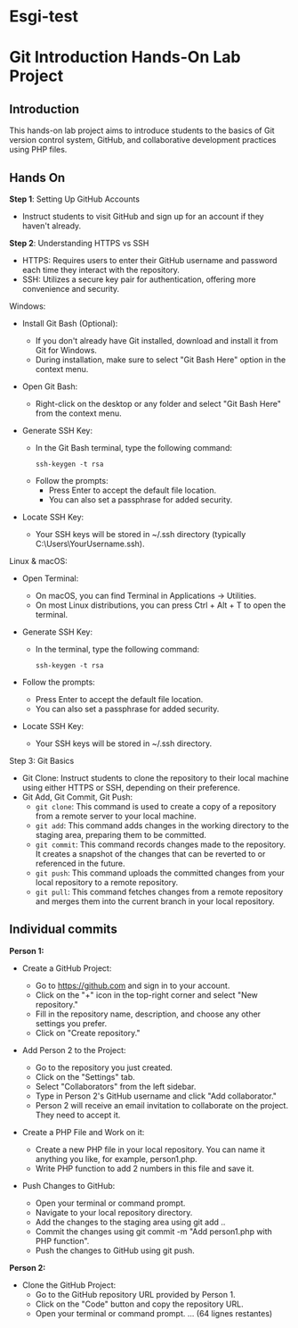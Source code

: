 # Esgi-test
# Git Introduction Hands-On Lab Project

## Introduction

This hands-on lab project aims to introduce students to the basics of Git version control system, GitHub, and collaborative development practices using PHP files.

## Hands On

**Step 1**: Setting Up GitHub Accounts

- Instruct students to visit GitHub and sign up for an account if they haven't already.

**Step 2**: Understanding HTTPS vs SSH

- HTTPS: Requires users to enter their GitHub username and password each time they interact with the repository.
- SSH: Utilizes a secure key pair for authentication, offering more convenience and security.

Windows:

- Install Git Bash (Optional):
    - If you don't already have Git installed, download and install it from Git for Windows.
    - During installation, make sure to select "Git Bash Here" option in the context menu.

- Open Git Bash:
    - Right-click on the desktop or any folder and select "Git Bash Here" from the context menu.

- Generate SSH Key:
    - In the Git Bash terminal, type the following command:
        ```
        ssh-keygen -t rsa 
        ```
    - Follow the prompts:
        - Press Enter to accept the default file location.
        - You can also set a passphrase for added security.

- Locate SSH Key:
    - Your SSH keys will be stored in ~/.ssh directory (typically C:\Users\YourUsername\.ssh).

Linux & macOS:

- Open Terminal:
    - On macOS, you can find Terminal in Applications -> Utilities.
    - On most Linux distributions, you can press Ctrl + Alt + T to open the terminal.

- Generate SSH Key:
    - In the terminal, type the following command:
        ```
        ssh-keygen -t rsa
        ```

- Follow the prompts:
    - Press Enter to accept the default file location.
    - You can also set a passphrase for added security.

- Locate SSH Key:

    - Your SSH keys will be stored in ~/.ssh directory.

Step 3: Git Basics
- Git Clone: Instruct students to clone the repository to their local machine using either HTTPS or SSH, depending on their preference.
- Git Add, Git Commit, Git Push:
    - `git clone`: This command is used to create a copy of a repository from a remote server to your local machine.
    - `git add`: This command adds changes in the working directory to the staging area, preparing them to be committed.
    - `git commit`: This command records changes made to the repository. It creates a snapshot of the changes that can be reverted to or referenced in the future.
    - `git push`: This command uploads the committed changes from your local repository to a remote repository.
    - `git pull`: This command fetches changes from a remote repository and merges them into the current branch in your local repository.

## Individual commits

**Person 1:**
 - Create a GitHub Project:
    - Go to https://github.com and sign in to your account.
    - Click on the "+" icon in the top-right corner and select "New repository."
    - Fill in the repository name, description, and choose any other settings you prefer.
    - Click on "Create repository."

- Add Person 2 to the Project:
    - Go to the repository you just created.
    - Click on the "Settings" tab.
    - Select "Collaborators" from the left sidebar.
    - Type in Person 2's GitHub username and click "Add collaborator."
    - Person 2 will receive an email invitation to collaborate on the project. They need to accept it.

- Create a PHP File and Work on it:
    - Create a new PHP file in your local repository. You can name it anything you like, for example, person1.php.
    - Write PHP function to add 2 numbers in this file and save it.

- Push Changes to GitHub:
    - Open your terminal or command prompt.
    - Navigate to your local repository directory.
    - Add the changes to the staging area using git add ..
    - Commit the changes using git commit -m "Add person1.php with PHP function".
    - Push the changes to GitHub using git push.

**Person 2:**

- Clone the GitHub Project:
    - Go to the GitHub repository URL provided by Person 1.
    - Click on the "Code" button and copy the repository URL.
    - Open your terminal or command prompt.
... (64 lignes restantes)
